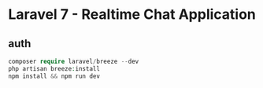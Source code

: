 # Laravel 7 - Realtime Chat Application

## auth
```php
composer require laravel/breeze --dev 
php artisan breeze:install 
npm install && npm run dev 
```


